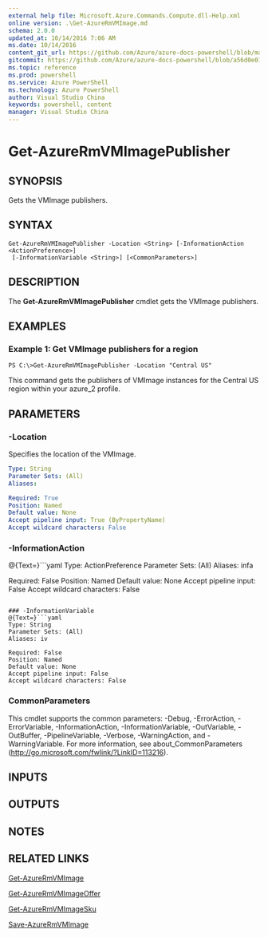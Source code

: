 ```yaml
---
external help file: Microsoft.Azure.Commands.Compute.dll-Help.xml
online version: .\Get-AzureRmVMImage.md
schema: 2.0.0
updated_at: 10/14/2016 7:06 AM
ms.date: 10/14/2016
content_git_url: https://github.com/Azure/azure-docs-powershell/blob/master/azureps-cmdlets-docs/ResourceManager/AzureRM.Compute/v1.0/CmdletMDs/Get-AzureRmVMImagePublisher.md
gitcommit: https://github.com/Azure/azure-docs-powershell/blob/a56d0e01e65c2c33aa2af13dd29addc94ead6e88/azureps-cmdlets-docs/ResourceManager/AzureRM.Compute/v1.0/CmdletMDs/Get-AzureRmVMImagePublisher.md
ms.topic: reference
ms.prod: powershell
ms.service: Azure PowerShell
ms.technology: Azure PowerShell
author: Visual Studio China
keywords: powershell, content
manager: Visual Studio China
---
```


# Get-AzureRmVMImagePublisher

## SYNOPSIS
Gets the VMImage publishers.

## SYNTAX

```
Get-AzureRmVMImagePublisher -Location <String> [-InformationAction <ActionPreference>]
 [-InformationVariable <String>] [<CommonParameters>]
```

## DESCRIPTION
The **Get-AzureRmVMImagePublisher** cmdlet gets the VMImage publishers.

## EXAMPLES

### Example 1: Get VMImage publishers for a region
```
PS C:\>Get-AzureRmVMImagePublisher -Location "Central US"
```

This command gets the publishers of VMImage instances for the Central US region within your azure_2 profile.

## PARAMETERS

### -Location
Specifies the location of the VMImage.

```yaml
Type: String
Parameter Sets: (All)
Aliases: 

Required: True
Position: Named
Default value: None
Accept pipeline input: True (ByPropertyName)
Accept wildcard characters: False
```

### -InformationAction
@{Text=}```yaml
Type: ActionPreference
Parameter Sets: (All)
Aliases: infa

Required: False
Position: Named
Default value: None
Accept pipeline input: False
Accept wildcard characters: False
```

### -InformationVariable
@{Text=}```yaml
Type: String
Parameter Sets: (All)
Aliases: iv

Required: False
Position: Named
Default value: None
Accept pipeline input: False
Accept wildcard characters: False
```

### CommonParameters
This cmdlet supports the common parameters: -Debug, -ErrorAction, -ErrorVariable, -InformationAction, -InformationVariable, -OutVariable, -OutBuffer, -PipelineVariable, -Verbose, -WarningAction, and -WarningVariable. For more information, see about_CommonParameters (http://go.microsoft.com/fwlink/?LinkID=113216).

## INPUTS

## OUTPUTS

## NOTES

## RELATED LINKS

[Get-AzureRmVMImage](.\Get-AzureRmVMImage.md)

[Get-AzureRmVMImageOffer](.\Get-AzureRmVMImageOffer.md)

[Get-AzureRmVMImageSku](.\Get-AzureRmVMImageSku.md)

[Save-AzureRmVMImage](.\Save-AzureRmVMImage.md)

